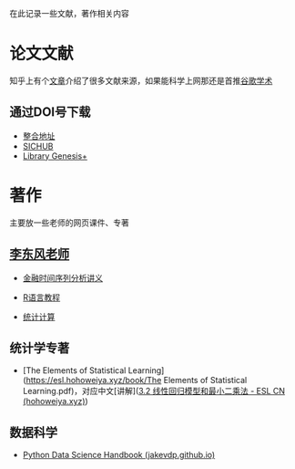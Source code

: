 在此记录一些文献，著作相关内容

# 论文文献

知乎上有个[文章](https://zhuanlan.zhihu.com/p/360316431)介绍了很多文献来源，如果能科学上网那还是首推[谷歌学术](https://scholar.google.com/)

## 通过DOI号下载

- [整合地址](http://489.org/)
- [SICHUB](https://sci-hub.se/)
- [Library Genesis+](https://cdn1.booksdl.org/)

# 著作

主要放一些老师的网页课件、专著

## [李东风老师](https://www.math.pku.edu.cn/teachers/lidf/)

- [金融时间序列分析讲义](https://www.math.pku.edu.cn/teachers/lidf/course/fts/ftsnotes/html/_ftsnotes/index.html)
- [R语言教程](https://www.math.pku.edu.cn/teachers/lidf/docs/Rbook/html/_Rbook/index.html)

- [统计计算](https://www.math.pku.edu.cn/teachers/lidf/docs/statcomp/html/_statcompbook/index.html)

## 统计学专著

- [The Elements of Statistical Learning](https://esl.hohoweiya.xyz/book/The Elements of Statistical Learning.pdf)，对应中文[讲解]([3.2 线性回归模型和最小二乘法 - ESL CN (hohoweiya.xyz)](https://esl.hohoweiya.xyz/03-Linear-Methods-for-Regression/3.2-Linear-Regression-Models-and-Least-Squares/index.html))

## 数据科学

- [Python Data Science Handbook (jakevdp.github.io)](https://jakevdp.github.io/PythonDataScienceHandbook/)